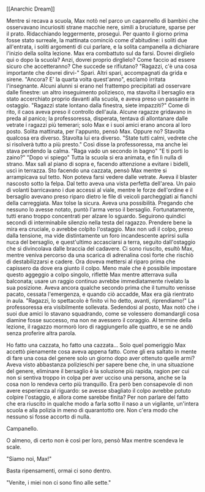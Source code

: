 [[Anarchic Dream]]

Mentre si recava a scuola, Max notò nel parco un capannello di bambini che osservavano incuriositi strane macchie nere, simili a bruciature, sparse per il prato.
Ridacchiando leggermente, proseguì.
Per quanto il giorno prima fosse stato surreale, la mattinata cominciò come d'abitudine: i soliti due all'entrata, i soliti argomenti di cui parlare, e la solita campanella a dichiarare l'inizio della solita lezione.
Max era combattuto sul da farsi. Dovrei dirglielo qui o dopo la scuola? Anzi, dovrei proprio dirglielo? Come faccio ad essere sicuro che accetteranno? Che succede se rifiutano?
"Ragazzi, c'è una cosa importante che dovrei dirvi-"
Spari.
Altri spari, accompagnati da grida e sirene.
"Ancora? E' la quarta volta quest'anno", esclamò irritata l'insegnante.
Alcuni alunni si erano nel frattempo precipitati ad osservare dalle finestre: un altro inseguimento poliziesco, ma stavolta il bersaglio era stato accerchiato proprio davanti alla scuola, e aveva preso un passante in ostaggio.
"Ragazzi state lontano dalla finestra, siete impazziti?"
Come di rito, il caos aveva preso il controllo dell'aula. Alcune ragazze gridavano in preda al panico; la professoressa, disperata, tentava di allontanare dalle vetrate i ragazzi più temerari; solo Max e i suoi amici erano ancora al loro posto.
Solita mattinata, per l'appunto, pensò Max. Oppure no?
Stavolta qualcosa era diverso. Stavolta lui era diverso.
"State tutti calmi, vedrete che si risolverà tutto a più presto." Così disse la professoressa, ma anche lei stava perdendo la calma.
"Raga vado un secondo in bagno"
"E ti porti lo zaino?"
"Dopo vi spiego"
Tutta la scuola si era animata, e fin lì nulla di strano.
Max salì al piano di sopra e, facendo attenzione a evitare i bidelli, uscì in terrazza.
Sto facendo una cazzata, pensò Max mentre si arrampicava sul tetto. Non poteva farsi vedere dalle vetrate. Aveva il blaster nascosto sotto la felpa.
Dal tetto aveva una vista perfetta dell'area. Un paio di volanti barricavano i due accessi al viale, mentre le forze dell'ordine e il bersaglio avevano preso riparo dietro le file di veicoli parcheggiati ai fianchi della carreggiata.
Max tolse la sicura. Aveva una possibilità.
Pregando che nessuno lo avesse notato, puntò l'arma verso il bersaglio. Fortunatamente, tutti erano troppo concentrati per alzare lo sguardo.
Seguirono quindici secondi di interminabile silenzio nella testa del ragazzo. Prendere bene la mira era cruciale, o avrebbe colpito l'ostaggio.
Max non udì il colpo, preso dalla tensione, ma vide distintamente un foro incandescente aprirsi sulla nuca del bersaglio, e quest'ultimo accasciarsi a terra, seguito dall'ostaggio che si divincolava dalle braccia del cadavere.
Ci sono riuscito, esultò Max, mentre veniva percorso da una scarica di adrenalina così forte che rischiò di destabilizzarsi e cadere. Ora doveva mettersi al riparo prima che capissero da dove era giunto il colpo.
Meno male che è possibile impostare questo aggeggio a colpo singolo, riflettè Max mentre atterrava sulla balconata; usare un raggio continuo avrebbe immediatamente rivelato la sua posizione.
Aveva ancora qualche secondo prima che il tumulto venisse pacato, cessata l'emergenza, e quando ciò accadde, Max era già rientrato in aula.
"Ragazzi, lo spettacolo è finito vi ho detto, avanti, riprendiamo!" La professoressa era visibilmente sollevata.
Sedendosi al posto, Max notò che i suoi due amici lo stavano squadrando, come se volessero domandargli cosa diamine fosse successo, ma non ne avessero il coraggio.
Al termine della lezione, il ragazzo mormorò loro di raggiungerlo alle quattro, e se ne andò senza proferire altra parola.

Ho fatto una cazzata, ho fatto una cazzata...
Solo quel pomeriggio Max accettò pienamente cosa aveva appena fatto.
Come gli era saltato in mente di fare una cosa del genere solo un giorno dopo aver ottenuto quelle armi?
Aveva visto abbastanza polizieschi per sapere bene che, in una situazione del genere, eliminare il bersaglio è la soluzione più rapida, ragion per cui non si sentiva troppo in colpa per aver ucciso una persona, anche se la cosa non lo rendeva certo più tranquillo.
Era però ben consapevole di non avere esperienza al riguardo: se avesse sbagliato il colpo avrebbe potuto colpire l'ostaggio, e allora come sarebbe finita? Per non parlare del fatto che era riuscito in qualche modo a farla sotto il naso a un vigilante, un'intera scuola e alla polizia in meno di quarantotto ore. Non c'era modo che nessuno si fosse accorto di nulla.

Campanello.

O almeno, di certo non è così per loro, pensò Max mentre scendeva le scale.

"Siamo noi, Max!"

Basta ripensamenti, ormai ci sono dentro.

"Venite, i miei non ci sono fino alle sette."